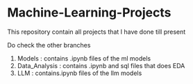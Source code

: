 # Machine-Learning-Projects
This repository contain all projects that I have done till present

Do check the other branches 
1. Models : contains .ipynb files of the ml models
2. Data_Analysis : contains .ipynb and sql files that does EDA
3. LLM : contains.ipynb files of the llm models